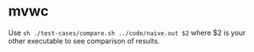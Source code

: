 # mvwc

Use ```sh ./test-cases/compare.sh ../code/naive.out $2``` where $2 is your other executable to see comparison of results.
